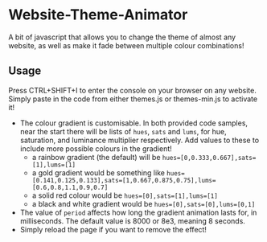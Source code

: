 # Website-Theme-Animator
A bit of javascript that allows you to change the theme of almost any website, as well as make it fade between multiple colour combinations!

## Usage
Press CTRL+SHIFT+I to enter the console on your browser on any website. Simply paste in the code from either themes.js or themes-min.js to activate it!
- The colour gradient is customisable. In both provided code samples, near the start there will be lists of `hues`, `sats` and `lums`, for hue, saturation, and luminance multiplier respectively. Add values to these to include more possible colours in the gradient!
	- a rainbow gradient (the default) will be `hues=[0,0.333,0.667],sats=[1],lums=[1]`
	- a gold gradient would be something like `hues=[0.141,0.125,0.133],sats=[1,0.667,0.875,0.75],lums=[0.6,0.8,1.1,0.9,0.7]`
	- a solid red colour would be `hues=[0],sats=[1],lums=[1]`
	- a black and white gradient would be `hues=[0],sats=[0],lums=[0,1]`
- The value of `period` affects how long the gradient animation lasts for, in milliseconds. The default value is 8000 or 8e3, meaning 8 seconds.
- Simply reload the page if you want to remove the effect!

